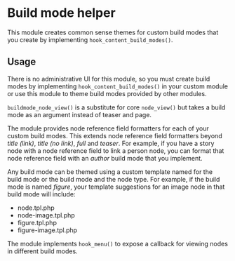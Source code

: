 Build mode helper
=================

This module creates common sense themes for custom build modes that you create
by implementing `hook_content_build_modes()`.

Usage
-----

There is no administrative UI for this module, so you must create build modes
by implementing `hook_content_build_modes()` in your custom module or use this
module to theme build modes provided by other modules.

`buildmode_node_view()` is a substitute for core `node_view()` but takes a
build mode as an argument instead of teaser and page.

The module provides node reference field formatters for each of your custom
build modes. This extends node reference field formatters beyond *title (link)*,
*title (no link)*, *full* and *teaser*. For example, if you have a story node
with a node reference field to link a person node, you can format that node
reference field with an *author* build mode that you implement.

Any build mode can be themed using a custom template named for the build mode
or the build mode and the node type. For example, if the build mode is named
*figure*, your template suggestions for an image node in that build mode will
include:

* node.tpl.php
* node-image.tpl.php
* figure.tpl.php
* figure-image.tpl.php

The module implements `hook_menu()` to expose a callback for viewing nodes in
different build modes.
